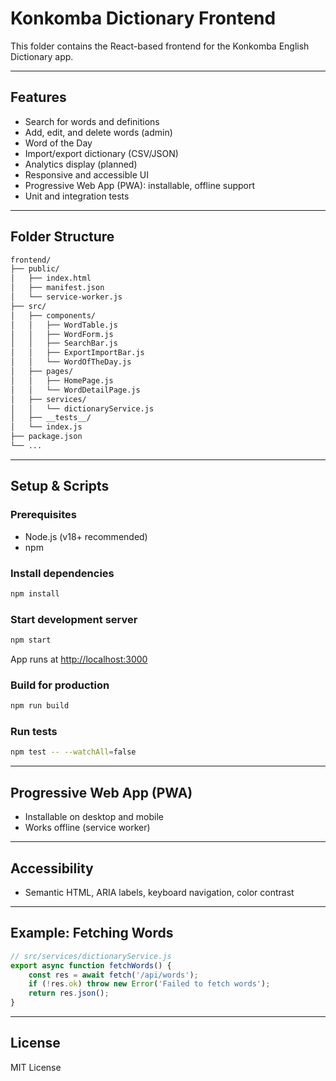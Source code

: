 
# Konkomba Dictionary Frontend

This folder contains the React-based frontend for the Konkomba English Dictionary app.

---

## Features

- Search for words and definitions
- Add, edit, and delete words (admin)
- Word of the Day
- Import/export dictionary (CSV/JSON)
- Analytics display (planned)
- Responsive and accessible UI
- Progressive Web App (PWA): installable, offline support
- Unit and integration tests

---

## Folder Structure

```bash
frontend/
├── public/
│   ├── index.html
│   ├── manifest.json
│   └── service-worker.js
├── src/
│   ├── components/
│   │   ├── WordTable.js
│   │   ├── WordForm.js
│   │   ├── SearchBar.js
│   │   ├── ExportImportBar.js
│   │   └── WordOfTheDay.js
│   ├── pages/
│   │   ├── HomePage.js
│   │   └── WordDetailPage.js
│   ├── services/
│   │   └── dictionaryService.js
│   ├── __tests__/
│   └── index.js
├── package.json
└── ...
```

---

## Setup & Scripts

### Prerequisites

- Node.js (v18+ recommended)
- npm

### Install dependencies

```sh
npm install
```

### Start development server

```sh
npm start
```

App runs at [http://localhost:3000](http://localhost:3000)

### Build for production

```sh
npm run build
```

### Run tests

```sh
npm test -- --watchAll=false
```

---

## Progressive Web App (PWA)

- Installable on desktop and mobile
- Works offline (service worker)

---

## Accessibility

- Semantic HTML, ARIA labels, keyboard navigation, color contrast

---

## Example: Fetching Words

```js
// src/services/dictionaryService.js
export async function fetchWords() {
	const res = await fetch('/api/words');
	if (!res.ok) throw new Error('Failed to fetch words');
	return res.json();
}
```

---

## License

MIT License
